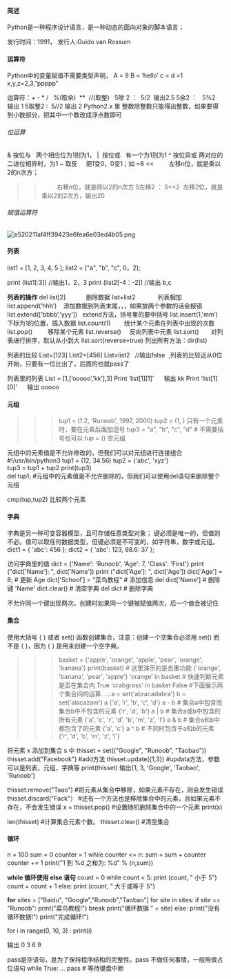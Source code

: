 #### 简述
Python是一种程序设计语言，是一种动态的面向对象的脚本语言；

发行时间：1991， 发行人:Guido van Rossum

#### 运算符
Python中的变量赋值不需要类型声明，
A = 9
B = ‘hello’
c = d =1
x,y,z=2,3,”ppppp”

运算符：+ - * /   %(取余)  **  //(取整)   
5除 2 ：  5/2  输出2.5
5余2 ：   5%2  输出 1
5取整2 :  5//2 输出 2
Python2.x 里 整数除整数只能得出整数，如果要得到小数部分，把其中一个数改成浮点数即可

###### 位运算
& 按位与   两个相应位为1则为1，
|  按位或   有一个为1则为1
^ 按位异或 两对应的二进位相异时，为1
~ 取反     把1变0，0变1；如 ~6
<<         左移n位，就是乘以2的n次方； 
>>         右移n位，就是除以2的n次方
5左移2 ： 5<<2  左移2位，就是乘以2的2次方，输出20

###### 赋值运算符
![e520211af4ff39423e6fea6e03ed4b05.png](en-resource://database/721:0)



#### 列表
list1 = [1, 2, 3, 4, 5 ]; 
list2 = ["a", "b", "c", 0，2];

print (list1[:3])  //输出1，2，3
print (list2[-4：-2])  //输出 b,c

**列表的操作**
del list[2]            删除数据
list+list2             列表相加
list.append(‘hhh’)    添加数据到列表末尾，，，如果放两个参数的话会报错
list.extend([‘bbbb’,’yyy’])   extend方法，括号里的要中括号
list.insert(1,'mm’)    下标为1的位置，插入数据
list.count(1)        统计某个元素在列表中出现的次数
list.pop()         移除某个元素 
list.reverse()     反向列表中元素
list.sort()       对列表进行排序，默认从小到大
list.sort(reverse=true)
列出所有方法：dir(list)
 
 列表的比较
List=[123]
List2=[456]
List>list2    //输出false  ,列表的比较近从0位开始，只要有一位比出了，后面的也就pass了

列表里的列表
List = [1,[‘ooooo’,’kk’],3]
Print ‘list[1][1]’      输出 kk
Print ‘list[1][0]’      输出 ooooo



#### 元组
>>>tup1 = (1.2, 'Runoob', 1997, 2000)
>>>tup2 = (1, )  只有一个元素时，要在元素后面加逗号
>>>tup3 = "a", "b", "c", "d"   # 不需要括号也可以
      tup = ()  空元组

元组中的元素值是不允许修改的，但我们可以对元组进行连接组合
#!/usr/bin/python3 
tup1 = (12, 34.56)
tup2 = ('abc', 'xyz')                 
 tup3 = tup1 + tup2
print(tup3)   
del tup1;              #元组中的元素值是不允许删除的，但我们可以使用del语句来删除整个元组

cmp(tup,tup2)   比较两个元素

#### 字典
字典是另一种可变容器模型，且可存储任意类型对象；
键必须是唯一的，但值则不必。值可以取任何数据类型，但键必须是不可变的，如字符串，数字或元组。
dict1 = { 'abc': 456 };
dict2 = { 'abc': 123, 98.6: 37 };

访问字典里的值
dict = {'Name': 'Runoob', 'Age': 7, 'Class': 'First'} 
print ("dict['Name']: ", dict['Name'])
print ("dict['Age']: ", dict['Age'])
dict['Age'] = 8;       # 更新 
Age dict['School'] = "菜鸟教程"   # 添加信息
del dict['Name']     # 删除键 'Name'
dict.clear()           # 清空字典
del dict              # 删除字典


不允许同一个键出现两次。创建时如果同一个键被赋值两次，后一个值会被记住


#### 集合
使用大括号 { } 或者 set() 函数创建集合，注意：创建一个空集合必须用 set() 而不是 { }，因为 { } 是用来创建一个空字典。

>>>basket = {'apple', 'orange', 'apple', 'pear', 'orange', 'banana'} 
>>>print(basket) # 这里演示的是去重功能 
{'orange', 'banana', 'pear', 'apple'} 
>>> 'orange' in basket # 快速判断元素是否在集合内
 True
>>> 'crabgrass' in basket
False 
>>> #下面展示两个集合间的运算. ...
>>>a = set('abracadabra') 
>>>b = set('alacazam') 
>>>a 
{'a', 'r', 'b', 'c', 'd'} 
>>>a - b # 集合a中包含而集合b中不包含的元素
 {'r', 'd', 'b'} 
>>> a | b # 集合a或b中包含的所有元素
 {'a', 'c', 'r', 'd', 'b', 'm', 'z', 'l'}
>>> a & b # 集合a和b中都包含了的元素 
{'a', 'c'} 
>>> a ^ b # 不同时包含于a和b的元素
{'r', 'd', 'b', 'm', 'z', 'l'}


将元素 x 添加到集合 s 中
thisset = set(("Google", "Runoob", "Taobao")) 
thisset.add("Facebook")     #add方法
thisset.update({1,3})        #updata方法，参数可以是列表，元组，字典等
print(thisset)
输出{1, 3, 'Google', 'Taobao', 'Runoob'}

thisset.remove("Taao") #将元素从集合中移除，如果元素不存在，则会发生错误
thisset.discard("Fack"） #还有一个方法也是移除集合中的元素，且如果元素不存在，不会发生错误
x = thisset.pop()    #设置随机删除集合中的一个元素
print(x)

len(thisset)  #计算集合元素个数。
thisset.clear() #清空集合

#### 循环
n = 100 
sum = 0 
counter = 1 
while counter <= n: 
    sum = sum + counter 
    counter += 1
print("1 到 %d 之和为: %d" % (n,sum))


**while 循环使用 else 语句**
count = 0 
while count < 5: 
    print (count, " 小于 5") 
    count = count + 1
else: 
    print (count, " 大于或等于 5")

**for**
sites = ["Baidu", "Google","Runoob","Taobao"]
for site in sites:
    if site == "Runoob": 
        print("菜鸟教程!") 
        break 
    print("循环数据 " + site) 
else: 
    print("没有循环数据!") 
print("完成循环!")


for i in range(0, 10, 3) : 
print(i)

输出 0 3 6 9

pass是空语句，是为了保持程序结构的完整性。pass 不做任何事情，一般用做占位语句
while True: ... pass # 等待键盘中断













